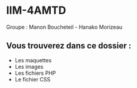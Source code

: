 # IIM-4AMTD
Groupe : Manon Boucheteil - Hanako Morizeau


<h2>Vous trouverez dans ce dossier : </h2>

<ul>
<li>Les maquettes</li>
<li>Les images</li>
<li>Les fichiers PHP</li>
<li>Le fichier CSS</li>
</ul>
